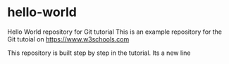 # hello-world
Hello World repository for Git tutorial
This is an example repository for the Git tutoial on https://www.w3schools.com

This repository is built step by step in the tutorial.
Its a new line
